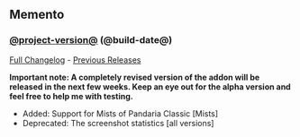 ## Memento
### [@project-version@](https://github.com/wow-addon-dev/Memento/tree/@project-version@) (@build-date@)
[Full Changelog](@full-changelog@) - [Previous Releases](https://github.com/wow-addon-dev/Memento/releases)

**Important note: A completely revised version of the addon will be released in the next few weeks. Keep an eye out for the alpha version and feel free to help me with testing.**

- Added: Support for Mists of Pandaria Classic [Mists]
- Deprecated: The screenshot statistics [all versions]
